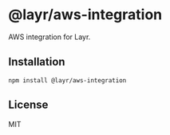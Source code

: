 # @layr/aws-integration

AWS integration for Layr.

## Installation

```
npm install @layr/aws-integration
```

## License

MIT
